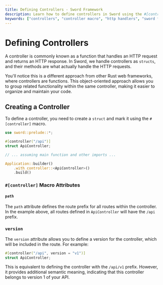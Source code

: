 ```yaml
---
title: Defining Controllers - Sword Framework
description: Learn how to define controllers in Sword using the #[controller] macro. Understand the struct-based approach to handling HTTP requests.
keywords: ["controllers", "controller macro", "http handlers", "sword framework", "request handlers", "rust controllers"]
---
```


# Defining Controllers

A controller is commonly known as a function that handles an HTTP request and returns an HTTP response. In Sword, we handle controllers as `structs`, and their methods are what actually handle the HTTP requests.

You'll notice this is a different approach from other Rust web frameworks, where controllers are functions. This object-oriented approach allows you to group related functionality within the same controller, making it easier to organize and maintain your code.

## Creating a Controller

To define a controller, you need to create a `struct` and mark it using the `#[controller]` macro.

```rust
use sword::prelude::*;

#[controller("/api")]
struct ApiController;

// ... assuming main function and other imports ...

Application::builder()
    .with_controller::<ApiController>()
    .build()
```

### `#[controller]` Macro Attributes

#### `path`

The `path` attribute defines the route prefix for all routes within the controller. In the example above, all routes defined in `ApiController` will have the `/api` prefix.

### `version`

The `version` attribute allows you to define a version for the controller, which will be included in the route. For example:

```rust
#[controller("/api", version = "v1")]
struct ApiController;
```

This is equivalent to defining the controller with the `/api/v1` prefix. However, it provides additional semantic meaning, indicating that this controller belongs to version 1 of your API.
